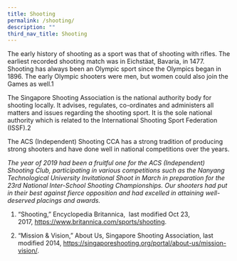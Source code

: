 ```yaml
---
title: Shooting
permalink: /shooting/
description: ""
third_nav_title: Shooting
---
```

The early history of shooting as a sport was that of shooting with rifles. The earliest recorded shooting match was in Eichstäat, Bavaria, in 1477. Shooting has always been an Olympic sport since the Olympics began in 1896. The early Olympic shooters were men, but women could also join the Games as well.1

The Singapore Shooting Association is the national authority body for shooting locally. It advises, regulates, co-ordinates and administers all matters and issues regarding the shooting sport. It is the sole national authority which is related to the International Shooting Sport Federation (ISSF).2

The ACS (Independent) Shooting CCA has a strong tradition of producing strong shooters and have done well in national competitions over the years.

_The year of 2019 had been a fruitful one for the ACS (Independent) Shooting Club, participating in various competitions such as the Nanyang Technological University Invitational Shoot in March in preparation for the 23rd National Inter-School Shooting Championships. Our shooters had put in their best against fierce opposition and had excelled in attaining well-deserved placings and awards._

1.  “Shooting,” Encyclopedia Britannica,  last modified Oct 23, 2017, https://www.britannica.com/sports/shooting.


2.  “Mission & Vision,” About Us, Singapore Shooting Association, last modified 2014, https://singaporeshooting.org/portal/about-us/mission-vision/.